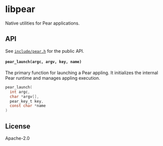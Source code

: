 # libpear

Native utilities for Pear applications.

## API

See [`include/pear.h`](include/pear.h) for the public API.

#### `pear_launch(argc, argv, key, name)`

The primary function for launching a Pear appling. It initializes the internal Pear runtime and manages appling execution.

```c
pear_launch(
  int argc,
  char *argv[],
  pear_key_t key,
  const char *name
)
```

## License

Apache-2.0
